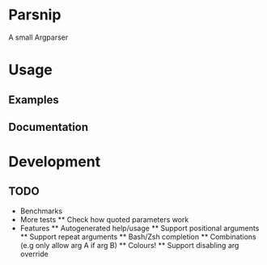 # Parsnip

A small Argparser

# Usage

## Examples

## Documentation

# Development

## TODO

* Benchmarks
* More tests
** Check how quoted parameters work
* Features
** Autogenerated help/usage
** Support positional arguments
** Support repeat arguments
** Bash/Zsh completion
** Combinations (e.g only allow arg A if arg B)
** Colours!
** Support disabling arg override

